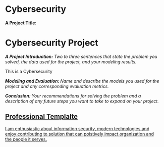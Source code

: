 # Cybersecurity
<b>A Project Title: </b>
<h1>Cybersecurity Project</h1>

<em><b> A Project Introduction:</b> Two to three sentences that state the
problem you solved, the data used for the project, and your
modeling results. </em>
<p> This is a Cybersecurity </p>

<em> <b> Modeling and Evaluation: </b> Name and describe the models you
used for the project and any corresponding evaluation metrics.</em>

<em> <b> Conclusion: </b> Your recommendations for solving the problem and a
description of any future steps you want to take to expand on your
project.</em>

<u>

<h2>Professional Templalte </h2>
<p>I am enthusiastic about information security, modern technologies and enjoy contributing to solution that can poistively impact organization and the people it serves. </p>

